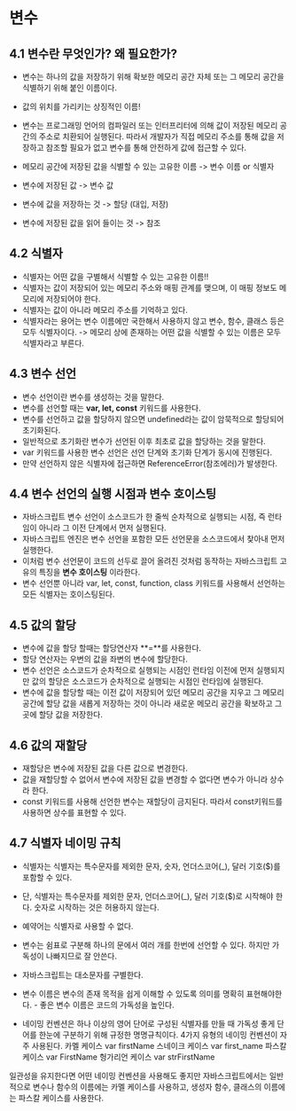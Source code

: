 # 변수

## 4.1 변수란 무엇인가? 왜 필요한가?
- 변수는 하나의 값을 저장하기 위해 확보한 메모리 공간 자체 또는 그 메모리 공간을 식별하기 위해 붙인 이름이다.
- 값의 위치를 가리키는 상징적인 이름!
- 변수는 프로그래밍 언어의 컴파일러 또는 인터프리터에 의해 값이 저장된 메모리 공간의 주소로 치환되어 실행된다. 따라서 개발자가 직접 메모리 주소를 통해 값을 저장하고 참조할 필요가 없고 변수를 통해 안전하게 값에 접근할 수 있다.

- 메모리 공간에 저장된 값을 식별할 수 있는 고유한 이름 -> 변수 이름 or 식별자
- 변수에 저장된 값 -> 변수 값
- 변수에 값을 저장하는 것 -> 할당 (대입, 저장)
- 변수에 저장된 값을 읽어 들이는 것 -> 참조

## 4.2 식별자
- 식별자는 어떤 값을 구별해서 식별할 수 있는 고유한 이름!!
- 식별자는 값이 저장되어 있는 메모리 주소와 매핑 관계를 맺으며, 이 매핑 정보도 메모리에 저장되어야 한다.
- 식별자는 값이 아니라 메모리 주소를 기억하고 있다.
- 식별자라는 용어는 변수 이름에만 국한해서 사용하지 않고 변수, 함수, 클래스 등은 모두 식별자이다. -> 메모리 상에 존재하는 어떤 값을 식별할 수 있는 이름은 모두 식별자라고 부른다.

## 4.3 변수 선언
- 변수 선언이란 변수를 생성하는 것을 말한다.
- 변수를 선언할 때는 **var, let, const** 키워드를 사용한다.
- 변수를 선언하고 값을 할당하지 않으면 undefined라는 값이 암묵적으로 할당되어 초기화된다.
- 일반적으로 초기화란 변수가 선언된 이후 최초로 값을 할당하는 것을 말한다.
- var 키워드를 사용한 변수 선언은 선언 단계와 초기화 단계가 동시에 진행된다.
- 만약 선언하지 않은 식별자에 접근하면 ReferenceError(참조에러)가 발생한다.

## 4.4 변수 선언의 실행 시점과 변수 호이스팅
- 자바스크립트 변수 선언이 소스코드가 한 줄씩 순차적으로 실행되는 시점, 즉 런타임이 아니라 그 이전 단계에서 먼저 실행된다.
- 자바스크립트 엔진은 변수 선언을 포함한 모든 선언문을 소스코드에서 찾아내 먼저 실행한다.
- 이처럼 변수 선언문이 코드의 선두로 끌어 올려진 것처럼 동작하는 자바스크립트 고유의 특징을 **변수 호이스팅** 이라한다. 
- 변수 선언뿐 아니라 var, let, const, function, class 키워드를 사용해서 선언하는 모든 식별자는 호이스팅된다.

## 4.5 값의 할당
- 변수에 값을 할당 할때는 할당연산자 **=**를 사용한다.
- 할당 연산자는 우변의 값을 좌변의 변수에 할당한다. 
- 변수 선언은 소스코드가 순차적으로 실행되는 시점인 런타임 이전에 먼저 실행되지만 값의 할당은 소스코드가 순차적으로 실행되는 시점인 런타임에 실행된다.
- 변수에 값을 할당할 때는 이전 값이 저장되어 있던 메모리 공간을 지우고 그 메모리 공간에 할당 값을 새롭게 저장하는 것이 아니라 새로운 메모리 공간을 확보하고 그곳에 할당 값을 저장한다.

## 4.6 값의 재할당
- 재할당은 변수에 저장된 값을 다른 값으로 변경한다.
- 값을 재할당할 수 없어서 변수에 저장된 값을 변경할 수 없다면 변수가 아니라 상수라 한다.
- const 키워드를 사용해 선언한 변수는 재할당이 금지된다. 따라서 const키워드를 사용하면 상수를 표현할 수 있다.

## 4.7 식별자 네이밍 규칙
- 식별자는  식별자는 특수문자를 제외한 문자, 숫자, 언더스코어(_), 달러 기호($)를 포함할 수 있다.
- 단, 식별자는 특수문자를 제외한 문자, 언더스코어(_), 달러 기호($)로 시작해야 한다. 숫자로 시작하는 것은 허용하지 않는다.
- 예약어는 식별자로 사용할 수 없다.
- 변수는 쉼표로 구분해 하나의 문에서 여러 개를 한번에 선언할 수 있다. 하지만 가 독성이 나빠지므로 잘 안쓴다.
- 자바스크립트는 대소문자를 구별한다.
- 변수 이름은 변수의 존재 목적을 쉽게 이해할 수 있도록 의미를 명확히 표현해야한다. - 좋은 변수 이름은 코드의 가독성을 높인다.

- 네이밍 컨벤션은 하나 이상의 영어 단어로 구성된 식별자를 만들 때 가독성 좋게 단어를 한눈에 구분하기 위해 규정한 명명규칙이다.
4가지 유형의 네이밍 컨벤션이 자주 사용된다.
카멜 케이스         var firstName
스네이크 케이스     var first_name
파스칼 케이스       var FirstName
헝가리언 케이스     var strFirstName

일관성을 유지한다면 어떤 네이밍 컨벤션을 사용해도 좋지만 자바스크립트에서는 일반적으로 변수나 함수의 이름에는 카멜 케이스를 사용하고, 생성자 함수, 클래스의 이름에는 파스칼 케이스를 사용한다.


